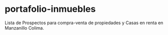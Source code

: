 # portafolio-inmuebles
Lista de Prospectos para compra-venta de propiedades y Casas en renta en Manzanillo Colima.
